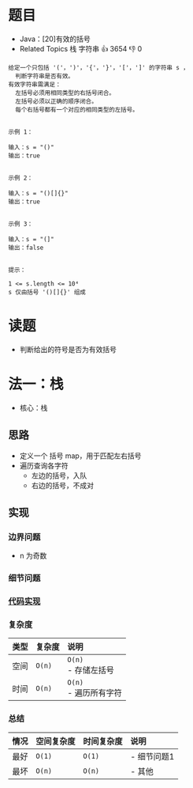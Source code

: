 # 题目

- Java：[20]有效的括号
- Related Topics 栈 字符串 👍 3654 👎 0

```text
给定一个只包括 '('，')'，'{'，'}'，'['，']' 的字符串 s ，
  判断字符串是否有效。 
有效字符串需满足： 
  左括号必须用相同类型的右括号闭合。 
  左括号必须以正确的顺序闭合。 
  每个右括号都有一个对应的相同类型的左括号。 


示例 1： 

输入：s = "()"
输出：true


示例 2： 

输入：s = "()[]{}"
输出：true


示例 3： 

输入：s = "(]"
输出：false


提示： 

1 <= s.length <= 10⁴ 
s 仅由括号 '()[]{}' 组成 
```

# 读题

- 判断给出的符号是否为有效括号

# 法一：栈

- 核心：栈

## 思路

- 定义一个 括号 map，用于匹配左右括号
- 遍历查询各字符
  - 左边的括号，入队
  - 右边的括号，不成对

## 实现

### 边界问题

- n 为奇数

### 细节问题

### [代码实现](Demo01.java)

### 复杂度

类型 | 复杂度 | 说明
:--- |:--- |:---
空间 | `O(n)` | `O(n)` </br> - 存储左括号
时间 | `O(n)` | `O(n)` </br> - 遍历所有字符

### 总结

情况 | 空间复杂度 | 时间复杂度 | 说明
:--- |:--- |:--- |:---
最好 | `O(1)` | `O(1)` | - 细节问题1
最坏 | `O(n)` | `O(n)` | - 其他
